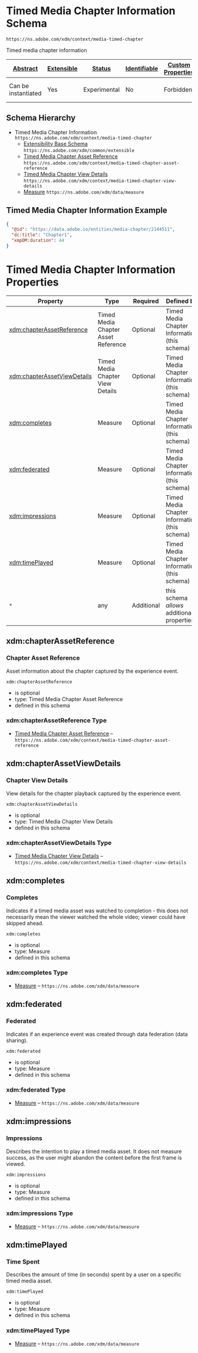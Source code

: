 
# Timed Media Chapter Information Schema

```
https://ns.adobe.com/xdm/context/media-timed-chapter
```

Timed media chapter information

| [Abstract](../../abstract.md) | [Extensible](../../extensions.md) | [Status](../../status.md) | [Identifiable](../../id.md) | [Custom Properties](../../extensions.md) | [Additional Properties](../../extensions.md) | Defined In |
|-------------------------------|-----------------------------------|---------------------------|-----------------------------|------------------------------------------|----------------------------------------------|------------|
| Can be instantiated | Yes | Experimental | No | Forbidden | Permitted | [context/media-timed-chapter.schema.json](context/media-timed-chapter.schema.json) |
## Schema Hierarchy

* Timed Media Chapter Information `https://ns.adobe.com/xdm/context/media-timed-chapter`
  * [Extensibility Base Schema](../common/extensible.schema.md) `https://ns.adobe.com/xdm/common/extensible`
  * [Timed Media Chapter Asset Reference](media-timed-chapter-asset-reference.schema.md) `https://ns.adobe.com/xdm/context/media-timed-chapter-asset-reference`
  * [Timed Media Chapter View Details](media-timed-chapter-view-details.schema.md) `https://ns.adobe.com/xdm/context/media-timed-chapter-view-details`
  * [Measure](../data/measure.schema.md) `https://ns.adobe.com/xdm/data/measure`


## Timed Media Chapter Information Example
```json
{
  "@id": "https://data.adobe.io/entities/media-chapter/2144511",
  "dc:title": "Chapter1",
  "xmpDM:duration": 44
}
```

# Timed Media Chapter Information Properties

| Property | Type | Required | Defined by |
|----------|------|----------|------------|
| [xdm:chapterAssetReference](#xdmchapterassetreference) | Timed Media Chapter Asset Reference | Optional | Timed Media Chapter Information (this schema) |
| [xdm:chapterAssetViewDetails](#xdmchapterassetviewdetails) | Timed Media Chapter View Details | Optional | Timed Media Chapter Information (this schema) |
| [xdm:completes](#xdmcompletes) | Measure | Optional | Timed Media Chapter Information (this schema) |
| [xdm:federated](#xdmfederated) | Measure | Optional | Timed Media Chapter Information (this schema) |
| [xdm:impressions](#xdmimpressions) | Measure | Optional | Timed Media Chapter Information (this schema) |
| [xdm:timePlayed](#xdmtimeplayed) | Measure | Optional | Timed Media Chapter Information (this schema) |
| `*` | any | Additional | this schema *allows* additional properties |

## xdm:chapterAssetReference
### Chapter Asset Reference

Asset information about the chapter captured by the experience event.

`xdm:chapterAssetReference`
* is optional
* type: Timed Media Chapter Asset Reference
* defined in this schema

### xdm:chapterAssetReference Type


* [Timed Media Chapter Asset Reference](media-timed-chapter-asset-reference.schema.md) – `https://ns.adobe.com/xdm/context/media-timed-chapter-asset-reference`





## xdm:chapterAssetViewDetails
### Chapter View Details

View details for the chapter playback captured by the experience event.

`xdm:chapterAssetViewDetails`
* is optional
* type: Timed Media Chapter View Details
* defined in this schema

### xdm:chapterAssetViewDetails Type


* [Timed Media Chapter View Details](media-timed-chapter-view-details.schema.md) – `https://ns.adobe.com/xdm/context/media-timed-chapter-view-details`





## xdm:completes
### Completes

Indicates if a timed media asset was watched to completion - this does not necessarily mean the viewer watched the whole video; viewer could have skipped ahead.

`xdm:completes`
* is optional
* type: Measure
* defined in this schema

### xdm:completes Type


* [Measure](../data/measure.schema.md) – `https://ns.adobe.com/xdm/data/measure`





## xdm:federated
### Federated

Indicates if an experience event was created through data federation (data sharing).

`xdm:federated`
* is optional
* type: Measure
* defined in this schema

### xdm:federated Type


* [Measure](../data/measure.schema.md) – `https://ns.adobe.com/xdm/data/measure`





## xdm:impressions
### Impressions

Describes the intention to play a timed media asset. It does not measure success, as the user might abandon the content before the first frame is viewed.

`xdm:impressions`
* is optional
* type: Measure
* defined in this schema

### xdm:impressions Type


* [Measure](../data/measure.schema.md) – `https://ns.adobe.com/xdm/data/measure`





## xdm:timePlayed
### Time Spent

Describes the amount of time (in seconds) spent by a user on a specific timed media asset.

`xdm:timePlayed`
* is optional
* type: Measure
* defined in this schema

### xdm:timePlayed Type


* [Measure](../data/measure.schema.md) – `https://ns.adobe.com/xdm/data/measure`




